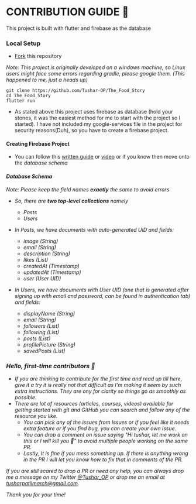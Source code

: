 # CONTRIBUTION GUIDE 📝

This project is built with flutter and firebase as the database

### Local Setup

- [Fork](https://github.com/Tushar-OP/The_Food_Story/fork) this repository

*Note: This project is originally developed on a windows machine, so Linux users might face some errors regarding gradle, please google them. (This happened to me, just a heads up)*

```
git clone https://github.com/Tushar-OP/The_Food_Story
cd The_Food_Story
flutter run
```

- As stated above this project uses firebase as database (hold your stones, it was the easiest method for me to start with the project so I started). I have not included my google-services file in the project for security reasons(Duh), so you have to create a firebase project. 

#### Creating Firebase Project
- You can follow this [written guide](https://firebase.google.com/docs/flutter/setup?platform=android) or [video](https://www.youtube.com/watch?v=DqJ_KjFzL9I) or if you know then move onto the <em>database schema<em/>
  
#### Database Schema
*Note: Please keep the field names <b>exactly</b> the same to avoid errors*
- So, there are <b>two top-level collections</b> namely 
  - Posts
  - Users
- In Posts, we have documents with auto-generated UID and fields:
  - image (String)
  - email (String)
  - description (String)
  - likes (List<String>)
  - createdAt (Timestamp)
  - updatedAt (Timestamp)
  - user  (User UID)
  
- In Users, we have documents with User UID (one that is generated after signing up with email and password, can be found in authentication tab) and fields:
  - displayName (String)
  - email (String)
  - followers (List<User UID i.e String>)
  - following (List<User UID i.e String>)
  - posts (List<String>)
  - profilePicture (String)
  - savedPosts (List<Posts UID i.e String>)

### Hello, first-time contributors 👋
- If you are thinking to contribute for the first time and read up till here, give it a try it is really not that difficult as I'm making it seem by such extra instructions. They are ony for clarity so things go as smoothly as possible.
- There are lot of resources (articles, courses, videos) available for getting started with git and GitHub you can search and follow any of the resource you like.
  - You can pick any of the issues from Issues or If you feel like it needs extra feature or if you find bug, you can create your own issue.
  - You can drop a comment on issue saying "Hi tushar, let me work on this or I will kill you 🔪" to avoid multiple people working on the same PR.
  - Lastly, It is fine if you mess something up. If there is anything wrong in the PR I will let you know how to fix that in comments of the PR.

If you are still scared to drop a PR or need any help, you can always drop me a message on my Twitter [@Tushar_OP](https://twitter.com/Tushar_OP) or drop me an email at tusharpatilmarch@gmail.com.

Thank you for your time!
